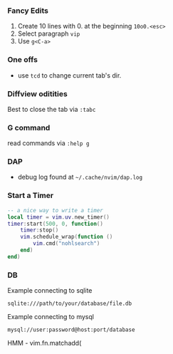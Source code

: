 ### Fancy Edits

1. Create 10 lines with 0. at the beginning `10o0.<esc>`
2. Select paragraph `vip`
3. Use `g<C-a>`

### One offs

- use `tcd` to change current tab's dir.

### Diffview oditities

Best to close the tab via `:tabc`

### G command

read commands via `:help g`

### DAP

- debug log found at `~/.cache/nvim/dap.log`


### Start a Timer

```lua
-- a nice way to write a timer
local timer = vim.uv.new_timer()
timer:start(500, 0, function()
    timer:stop()
    vim.schedule_wrap(function ()
        vim.cmd("nohlsearch")
    end)
end)
```

### DB

Example connecting to sqlite
```
sqlite:///path/to/your/database/file.db
```

Example connecting to mysql
```
mysql://user:password@host:port/database
```

HMM - vim.fn.matchadd(
